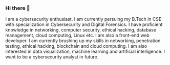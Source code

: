 ### Hi there 👋

I am a cybersecurity enthusiast. I am currently persuing my B.Tech in CSE with specialization in Cybersecurity and Digital Forensics. I have proficient knowledge in networking, computer security, ethical hacking, database management, cloud computing, Linux etc.  I am also a front-end web developer. I am currently brushing up my skills in networking, penetration testing, ethical hacking, blockchain and cloud computing. I am also interested in data visualization, machine learning and artificial intelligence. I want to be a cybersecurity analyst in future.
